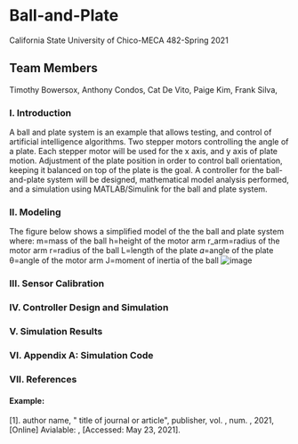 # Ball-and-Plate
California State University of Chico-MECA 482-Spring 2021

## Team Members 
Timothy Bowersox,
Anthony Condos,
Cat De Vito,
Paige Kim,
Frank Silva,

### I. Introduction
A ball and plate system is an example that allows testing, and control of artificial intelligence algorithms. Two stepper motors controlling the angle of a plate. Each stepper motor will be used for the x axis, and y axis of plate motion. Adjustment of the plate position in order to control ball orientation, keeping it balanced on top of the plate is the goal. A controller for the ball-and-plate system will be designed, mathematical model analysis performed, and a simulation using MATLAB/Simulink for the ball and plate system. 

### II. Modeling
The figure below shows a simplified model of the the ball and plate system where:
  m=mass of the ball
  h=height of the motor arm
  r_arm=radius of the motor arm
r=radius of the ball
L=length of the plate
𝛼=angle of the plate
θ=angle of the motor arm
J=moment of inertia of the ball
![image](https://user-images.githubusercontent.com/83930164/119275780-d7e81b00-bbcb-11eb-8777-ae1a42d760dd.png)

### III. Sensor Calibration

### IV. Controller Design and Simulation

### V. Simulation Results

### VI. Appendix A: Simulation Code

### VII. References

#### Example:

[1]. author name, " title of journal or article", publisher, vol. , num. , 2021, [Online] Avialable: , [Accessed: May 23, 2021]. 
